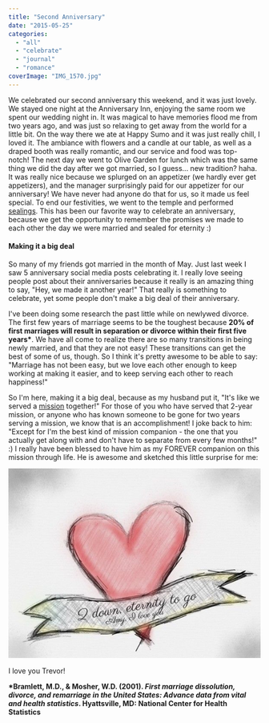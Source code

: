 ```yaml
---
title: "Second Anniversary"
date: "2015-05-25"
categories: 
  - "all"
  - "celebrate"
  - "journal"
  - "romance"
coverImage: "IMG_1570.jpg"
---
```


We celebrated our second anniversary this weekend, and it was just lovely. We stayed one night at the Anniversary Inn, enjoying the same room we spent our wedding night in. It was magical to have memories flood me from two years ago, and was just so relaxing to get away from the world for a little bit. On the way there we ate at Happy Sumo and it was just really chill, I loved it. The ambiance with flowers and a candle at our table, as well as a draped booth was really romantic, and our service and food was top-notch! The next day we went to Olive Garden for lunch which was the same thing we did the day after we got married, so I guess... new tradition? haha. It was really nice because we splurged on an appetizer (we hardly ever get appetizers), and the manager surprisingly paid for our appetizer for our anniversary! We have never had anyone do that for us, so it made us feel special. To end our festivities, we went to the temple and performed [sealings](http://www.mormon.org/faq/topic/temples/question/together-forever). This has been our favorite way to celebrate an anniversary, because we get the opportunity to remember the promises we made to each other the day we were married and sealed for eternity :)

#### Making it a big deal

So many of my friends got married in the month of May. Just last week I saw 5 anniversary social media posts celebrating it. I really love seeing people post about their anniversaries because it really is an amazing thing to say, "Hey, we made it another year!" That really is something to celebrate, yet some people don't make a big deal of their anniversary.

I've been doing some research the past little while on newlywed divorce. The first few years of marriage seems to be the toughest because **20% of first marriages will result in separation or divorce within their first five years\***. We have all come to realize there are so many transitions in being newly married, and that they are not easy! These transitions can get the best of some of us, though. So I think it's pretty awesome to be able to say: "Marriage has not been easy, but we love each other enough to keep working at making it easier, and to keep serving each other to reach happiness!"

So I'm here, making it a big deal, because as my husband put it, "It's like we served a [mission](http://www.mormon.org/faq/topic/missionaries) together!" For those of you who have served that 2-year mission, or anyone who has known someone to be gone for two years serving a mission, we know that is an accomplishment! I joke back to him: "Except for I'm the best kind of mission companion - the one that you actually get along with and don't have to separate from every few months!" :) I really have been blessed to have him as my FOREVER companion on this mission through life. He is awesome and sketched this little surprise for me:

[![celebrating second wedding anniversary, anniversary sketch, ](/images/IMG_1531.jpg)](http://freshlymarried.com/wp-content/uploads/2015/05/IMG_1531.jpg)

I love you Trevor!

**\*Bramlett, M.D., & Mosher, W.D. (2001). _First marriage dissolution, divorce, and remarriage in the United States: Advance data from vital and health statistics_. Hyattsville, MD: National Center for Health Statistics**
